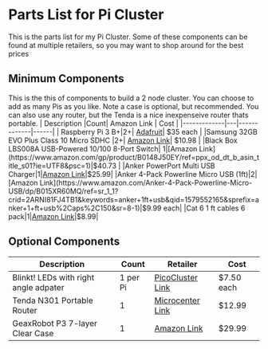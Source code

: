 # Parts List for Pi Cluster

This is the parts list for my Pi Cluster.  Some of these components can be found at multiple retailers, so you may want to shop around for the best prices 

## Minimum Components
This is the this of components to build a 2 node cluster.  You can choose to add as many Pis as you like.  Note a case is optional, but recommended.   You can also use any router, but the Tenda is a nice inexpenseive router thats portable.
| Description |Count| Amazon Link | Cost |
|-------------|---|-------------|------|
| Raspberry Pi 3 B+|2+| [Adafruit](https://www.adafruit.com/product/3055)| $35 each |
|Samsung 32GB EVO Plus Class 10 Micro SDHC |2+| [Amazon Link](https://www.amazon.com/Samsung-Class-Micro-Adapter-MB-MC32DA/dp/B00WR4IJBE/ref=sr_1_4?crid=1SZURSO7ND7UA&keywords=samsung+32gb+evo+plus+class+10+microsdhc&qid=1579551745&sprefix=samsung+32gb+evo+plus%2Caps%2C148&sr=8-4)| $10.98 |
|Black Box LBS008A USB-Powered 10/100 8-Port Switch| 1|[Amazon Link](https://www.amazon.com/gp/product/B0148J50EY/ref=ppx_od_dt_b_asin_title_s01?ie=UTF8&psc=1)|$40.73 |
|Anker PowerPort Multi USB Charger|1|[Amazon Link](https://www.amazon.com/dp/B00P936188/ref=sspa_dk_detail_0?psc=1&pd_rd_i=B00P936188&pd_rd_w=ZBaD8&pf_rd_p=c83c55b0-5d97-454a-a592-a891098a9709&pd_rd_wg=wpZkh&pf_rd_r=0W0W3CZ1BP0BN9S764WR&pd_rd_r=a147b246-65dc-4955-82ed-9ed81dc26e01&spLa=ZW5jcnlwdGVkUXVhbGlmaWVyPUExTFFYUU9NOEFMRDdRJmVuY3J5cHRlZElkPUEwNDk2ODA5Mlo3QjZQNldCV1FCRCZlbmNyeXB0ZWRBZElkPUEwNDIxNjA0MlZEMkYxVE1OQ1ZNOSZ3aWRnZXROYW1lPXNwX2RldGFpbF90aGVtYXRpYyZhY3Rpb249Y2xpY2tSZWRpcmVjdCZkb05vdExvZ0NsaWNrPXRydWU=)|$25.99|
|Anker 4-Pack Powerline Micro USB (1ft)|2|[Amazon Link](https://www.amazon.com/Anker-4-Pack-Powerline-Micro-USB/dp/B015XR60MQ/ref=sr_1_1?crid=2ARNI81FJ4TB1&keywords=anker+1ft+usb&qid=1579552165&sprefix=anker+1+ft+usb%2Caps%2C150&sr=8-1)|$9.99 each|
|Cat 6 1 ft cables 6 pack|1|[Amazon Link](https://www.amazon.com/Cat-Ethernet-Cable-Black-Connectors/dp/B01IQWGKQ6/ref=pd_bxgy_img_2/144-1265361-3544607?_encoding=UTF8&pd_rd_i=B01IQWGKQ6&pd_rd_r=a19bb2a2-d490-4e34-b175-b69cff96baf2&pd_rd_w=Z6D32&pd_rd_wg=jZb6d&pf_rd_p=09627863-9889-4290-b90a-5e9f86682449&pf_rd_r=QGQ0FXY0F4TD32SCHC48&psc=1&refRID=QGQ0FXY0F4TD32SCHC48)|$8.99|


## Optional Components
| Description |Count| Retailer | Cost |
|-------------|-----|----------|------|
|Blinkt! LEDs with right angle adpater |1 per Pi|[PicoCluster Link](https://www.picocluster.com/collections/accessories/products/blinkt-leds-for-picocluster)|$7.50 each|
|Tenda N301 Portable Router|1|[Microcenter Link](https://www.microcenter.com/product/486287/tenda-n300-model-n301-wireless-n-router)|$12.99
|GeaxRobot P3 7-layer Clear Case|1|[Amazon Link](https://www.amazon.com/gp/product/B01D916RNK/ref=ppx_od_dt_b_asin_title_s00?ie=UTF8&psc=1)|$29.99|
